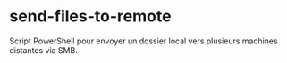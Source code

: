 # send-files-to-remote
Script PowerShell pour envoyer un dossier local vers plusieurs machines distantes via SMB.
